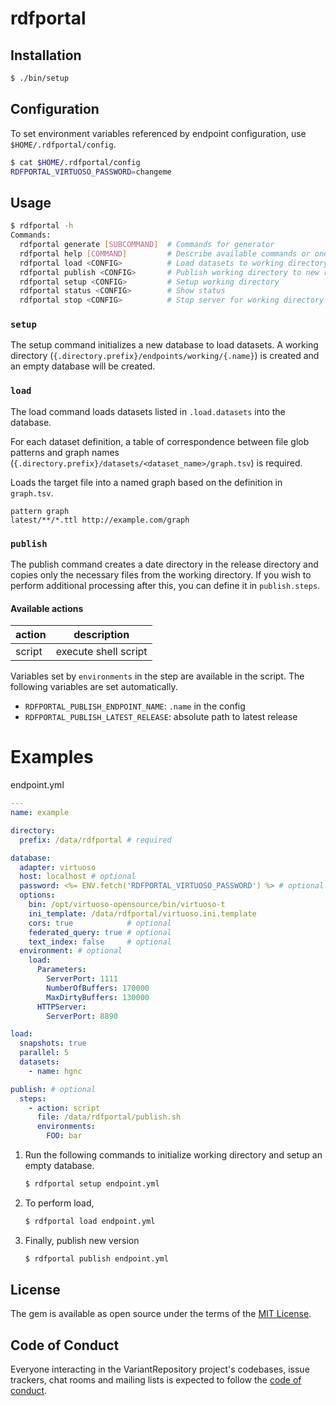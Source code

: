 # rdfportal


## Installation

```bash
$ ./bin/setup
```


## Configuration

To set environment variables referenced by endpoint configuration, use `$HOME/.rdfportal/config`. 

```bash
$ cat $HOME/.rdfportal/config
RDFPORTAL_VIRTUOSO_PASSWORD=changeme
```


## Usage

```bash
$ rdfportal -h
Commands:
  rdfportal generate [SUBCOMMAND]  # Commands for generator
  rdfportal help [COMMAND]         # Describe available commands or one specific command
  rdfportal load <CONFIG>          # Load datasets to working directory
  rdfportal publish <CONFIG>       # Publish working directory to new release
  rdfportal setup <CONFIG>         # Setup working directory
  rdfportal status <CONFIG>        # Show status
  rdfportal stop <CONFIG>          # Stop server for working directory
```

### `setup`

The setup command initializes a new database to load datasets.
A working directory (`{.directory.prefix}/endpoints/working/{.name}`) is created and an empty database will be created.

### `load`

The load command loads datasets listed in `.load.datasets` into the database.

For each dataset definition, a table of correspondence between file glob patterns and graph names
(`{.directory.prefix}/datasets/<dataset_name>/graph.tsv`) is required.

Loads the target file into a named graph based on the definition in `graph.tsv`.

```
pattern	graph
latest/**/*.ttl	http://example.com/graph
```

### `publish`

The publish command creates a date directory in the release directory and copies only the necessary files from 
the working directory. If you wish to perform additional processing after this, you can define it in `publish.steps`.

#### Available actions

| action | description          |
|--------|----------------------|
| script | execute shell script |

Variables set by `environments` in the step are available in the script. The following variables are set automatically.

- `RDFPORTAL_PUBLISH_ENDPOINT_NAME`: `.name` in the config
- `RDFPORTAL_PUBLISH_LATEST_RELEASE`: absolute path to latest release


# Examples

endpoint.yml

```yaml
---
name: example

directory:
  prefix: /data/rdfportal # required

database:
  adapter: virtuoso
  host: localhost # optional
  password: <%= ENV.fetch('RDFPORTAL_VIRTUOSO_PASSWORD') %> # optional
  options:
    bin: /opt/virtuoso-opensource/bin/virtuoso-t
    ini_template: /data/rdfportal/virtuoso.ini.template
    cors: true            # optional
    federated_query: true # optional
    text_index: false     # optional
  environment: # optional
    load:
      Parameters:
        ServerPort: 1111
        NumberOfBuffers: 170000
        MaxDirtyBuffers: 130000
      HTTPServer:
        ServerPort: 8890

load:
  snapshots: true
  parallel: 5
  datasets:
    - name: hgnc

publish: # optional
  steps:
    - action: script
      file: /data/rdfportal/publish.sh
      environments:
        FOO: bar
```


1. Run the following commands to initialize working directory and setup an empty database.

    ```bash
    $ rdfportal setup endpoint.yml
    ```

2. To perform load,

    ```bash
    $ rdfportal load endpoint.yml
    ```

3. Finally, publish new version

    ```bash
    $ rdfportal publish endpoint.yml
    ```


## License

The gem is available as open source under the terms of the [MIT License](https://opensource.org/licenses/MIT).


## Code of Conduct

Everyone interacting in the VariantRepository project's codebases, issue trackers, chat rooms and mailing lists is 
expected to follow the [code of conduct](https://github.com/rdfportal/rdfportal/blob/main/CODE_OF_CONDUCT.md).

